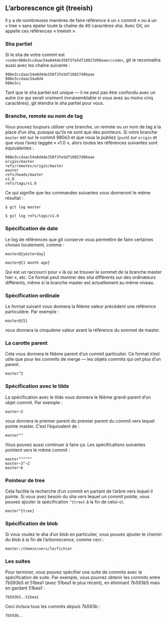 ## L’arborescence git (treeish) ##

Il y a de nombreuses manières de faire référence à un « commit » ou à un « tree »
sans épeler toute la chaîne de 40 caractères sha. Avec Git, on appelle ces
références « treeish ».

### Sha partiel ###

Si le sha de votre commit est `<code>980e3ccdaac54a0d4de358f3fe5d718027d96aae</code>`,
git le reconnaîtra aussi avec les chaîne suivante :

	980e3ccdaac54a0d4de358f3fe5d718027d96aae
	980e3ccdaac54a0d4
	980e3cc

Tant que le sha partiel est unique — il ne peut pas être confondu avec un autre
(ce qui serait vraiment invraisemblable si vous avez au moins cinq caractères),
git étendra le sha partiel pour vous.

### Branche, remote ou nom de tag ###

Vous pouvez toujours utiliser une branche, un remote ou un nom de tag à la
place d’un sha, puisque qu’ils ne sont que des pointeurs. Si votre branche
`master` est sur le commit 980e3 et que vous la publiez (`push`) sur `origin`
et que vous l’avez taggée « v1.0 », alors toutes les références suivantes
sont équivalentes :

	980e3ccdaac54a0d4de358f3fe5d718027d96aae
	origin/master
	refs/remotes/origin/master
	master
	refs/heads/master
	v1.0
	refs/tags/v1.0

Ce qui signifie que les commandes suivantes vous donneront le même résultat :

	$ git log master
	
	$ git log refs/tags/v1.0
	
### Spécification de date ###

Le log de références que git conserve vous permettre de faire certaines choses
localement, comme :

	master@{yesterday}

	master@{1 month ago}

Qui est un raccourci pour « là où se trouver le sommet de la branche master 
hier », etc. Ce format peut
montrer des sha différents sur des ordinateurs différents, même si la branche
master est actuellement au même niveau.

### Spécification ordinale ###

Le format suivant vous donnera la Nième valeur précédent une référence
particulière. Par exemple :

	master@{5}

vous donnera la cinquième valeur avant la référence du sommet de master.
	
### La carotte parent ###

Cela vous donnera le Nième parent d’un commit particulier. Ce format n’est
utile que pour les commits de merge — les objets commits qui ont plus
d’un parent.

	master^2
	
	
### Spécification avec le tilde ###

La spécification avec le tilde vous donnera le Nième grand-parent d’un objet
commit. Par exemple :

	master~2

vous donnera le premier parent du premier parent du commit vers lequel pointe
master. C’est l’équivalent de :

	master^^

Vous pouvez aussi continuer à faire ça. Les spécifications suivantes pointent
vers le même commit :

	master^^^^^^
	master~3^~2
	master~6

### Pointeur de tree ###

Cela facilite la recherche d’un commit en partant de l’arbre vers lequel
il pointe. Si vous avez besoin du sha vers lequel un commit pointe,
vous pouvez ajouter la spécification `^{tree}` à la fin de celui-ci.

	master^{tree}

### Spécification de blob ###

Si vous voulez le sha d’un blob en particulier, vous pouvez ajouter le chemin
du blob à la fin de l’arborescence, comme ceci :

	master:/chemin/vers/le/fichier
	
### Les suites ###

Pour terminer, vous pouvez spécifier une suite de commits avec la spécification
de suite. Par exemple, vous pourrez obtenir les commits entre 7b593b5 et 51bea1
(avec 51bea1 le plus récent), en éliminant 7b593b5 mais en gardant 51bea1 :

	7b593b5..51bea1

Ceci inclura tous les commits *depuis* 7b593b :

	7b593b.. 
	

